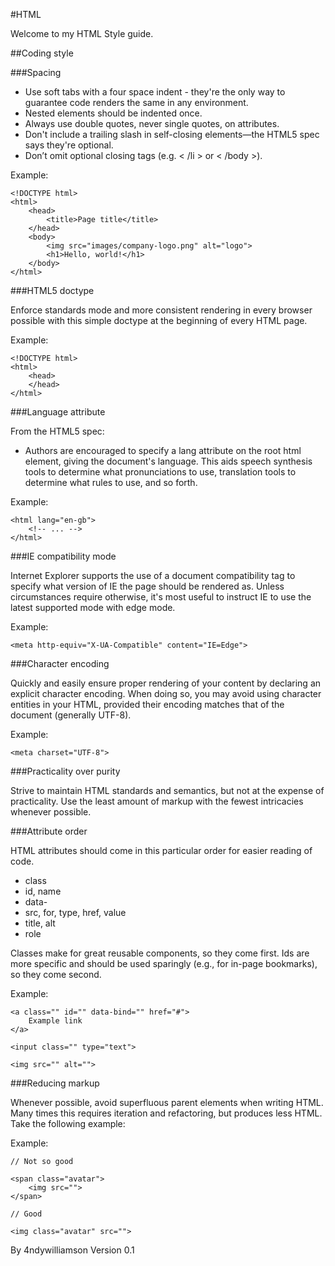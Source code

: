 #HTML

Welcome to my HTML Style guide.

##Coding style

###Spacing

* Use soft tabs with a four space indent - they're the only way to guarantee code renders the same in any environment.
* Nested elements should be indented once.
* Always use double quotes, never single quotes, on attributes.
* Don't include a trailing slash in self-closing elements—the HTML5 spec says they're optional.
* Don’t omit optional closing tags (e.g. < /li > or < /body >).

Example:

    <!DOCTYPE html>
    <html>
        <head>
            <title>Page title</title>
        </head>
        <body>
            <img src="images/company-logo.png" alt="logo">
            <h1>Hello, world!</h1>
        </body>
    </html>



###HTML5 doctype

Enforce standards mode and more consistent rendering in every browser possible with this simple doctype at the beginning of every HTML page.

Example:

    <!DOCTYPE html>
    <html>
        <head>
        </head>
    </html>



###Language attribute

From the HTML5 spec:

* Authors are encouraged to specify a lang attribute on the root html element, giving the document's language. This aids speech synthesis tools to determine what pronunciations to use, translation tools to determine what rules to use, and so forth.

Example:

    <html lang="en-gb">
        <!-- ... -->
    </html>



###IE compatibility mode

Internet Explorer supports the use of a document compatibility <meta> tag to specify what version of IE the page should be rendered as. Unless circumstances require otherwise, it's most useful to instruct IE to use the latest supported mode with edge mode.

Example:

    <meta http-equiv="X-UA-Compatible" content="IE=Edge">



###Character encoding

Quickly and easily ensure proper rendering of your content by declaring an explicit character encoding. When doing so, you may avoid using character entities in your HTML, provided their encoding matches that of the document (generally UTF-8).

Example:

    <meta charset="UTF-8">



###Practicality over purity

Strive to maintain HTML standards and semantics, but not at the expense of practicality. Use the least amount of markup with the fewest intricacies whenever possible.



###Attribute order

HTML attributes should come in this particular order for easier reading of code.

* class
* id, name
* data-
* src, for, type, href, value
* title, alt
* role

Classes make for great reusable components, so they come first. Ids are more specific and should be used sparingly (e.g., for in-page bookmarks), so they come second.

Example:

    <a class="" id="" data-bind="" href="#">
        Example link
    </a>

    <input class="" type="text">

    <img src="" alt="">



###Reducing markup

Whenever possible, avoid superfluous parent elements when writing HTML. Many times this requires iteration and refactoring, but produces less HTML. Take the following example:

Example:

    // Not so good
    
    <span class="avatar">
        <img src="">
    </span>
    
    // Good
    
    <img class="avatar" src="">



By 4ndywilliamson
Version 0.1